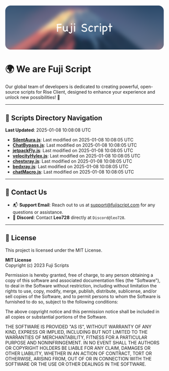 ![Banner](.github/b.webp)

# 🌍 **We are Fuji Script**

Our global team of developers is dedicated to creating powerful, open-source scripts for Rise Client, designed to enhance your experience and unlock new possibilities! 🌟

---
<!-- SCRIPTS_NAVIGATION_START -->
## 📂 **Scripts Directory Navigation**

**Last Updated**: 2025-01-08 10:08:08 UTC

- **[SilentAura.js](scripts/SilentAura.js)**: Last modified on 2025-01-08 10:08:05 UTC
- **[ChatBypass.js](scripts/ChatBypass.js)**: Last modified on 2025-01-08 10:08:05 UTC
- **[jetpackFly.js](scripts/jetpackFly.js)**: Last modified on 2025-01-08 10:08:05 UTC
- **[velocityHylex.js](scripts/velocityHylex.js)**: Last modified on 2025-01-08 10:08:05 UTC
- **[chestxray.js](scripts/chestxray.js)**: Last modified on 2025-01-08 10:08:05 UTC
- **[bedxray.js](scripts/bedxray.js)**: Last modified on 2025-01-08 10:08:05 UTC
- **[chatMacro.js](scripts/chatMacro.js)**: Last modified on 2025-01-08 10:08:05 UTC

<!-- SCRIPTS_NAVIGATION_END -->

---

## 💬 **Contact Us**  
- 📬 **Support Email**: Reach out to us at [support@fujiscript.com](mailto:support@fujiscript.com) for any questions or assistance.  
- 💬 **Discord**: Contact **Leo728** directly at `Discord@leo728`.

---

## 📜 **License**

This project is licensed under the MIT License.  

**MIT License**  
Copyright (c) 2023 Fuji Scripts  

Permission is hereby granted, free of charge, to any person obtaining a copy of this software and associated documentation files (the "Software"), to deal in the Software without restriction, including without limitation the rights to use, copy, modify, merge, publish, distribute, sublicense, and/or sell copies of the Software, and to permit persons to whom the Software is furnished to do so, subject to the following conditions:  

The above copyright notice and this permission notice shall be included in all copies or substantial portions of the Software.  

THE SOFTWARE IS PROVIDED "AS IS", WITHOUT WARRANTY OF ANY KIND, EXPRESS OR IMPLIED, INCLUDING BUT NOT LIMITED TO THE WARRANTIES OF MERCHANTABILITY, FITNESS FOR A PARTICULAR PURPOSE AND NONINFRINGEMENT. IN NO EVENT SHALL THE AUTHORS OR COPYRIGHT HOLDERS BE LIABLE FOR ANY CLAIM, DAMAGES OR OTHER LIABILITY, WHETHER IN AN ACTION OF CONTRACT, TORT OR OTHERWISE, ARISING FROM, OUT OF OR IN CONNECTION WITH THE SOFTWARE OR THE USE OR OTHER DEALINGS IN THE SOFTWARE.  
